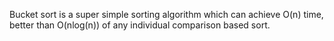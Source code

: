 Bucket sort is a super simple sorting algorithm
which can achieve O(n) time, better than O(nlog(n))
of any individual comparison based sort. 

